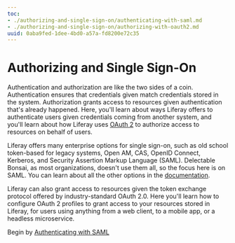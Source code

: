 ```yaml
---
toc: 
- ./authorizing-and-single-sign-on/authenticating-with-saml.md
- ./authorizing-and-single-sign-on/authorizing-with-oauth2.md
uuid: 0aba9fed-1dee-4bd0-a57a-fd8200e72c35
---
```

# Authorizing and Single Sign-On

Authentication and authorization are like the two sides of a coin. Authentication ensures that credentials given match credentials stored in the system. Authorization grants access to resources given authentication that's already happened. Here, you'll learn about ways Liferay offers to authenticate users given credentials coming from another system, and you'll learn about how Liferay uses [OAuth 2](https://oauth.net/2/) to authorize access to resources on behalf of users. 

Liferay offers many enterprise options for single sign-on, such as old school token-based for legacy systems, Open AM, CAS, OpenID Connect, Kerberos, and Security Assertion Markup Language (SAML). Delectable Bonsai, as most organizations, doesn't use them all, so the focus here is on SAML. You can learn about all the other options in the [documentation](https://learn.liferay.com/w/dxp/installation-and-upgrades/securing-liferay/configuring-sso). 

Liferay can also grant access to resources given the token exchange protocol offered by industry-standard OAuth 2.0. Here you'll learn how to configure OAuth 2 profiles to grant access to your resources stored in Liferay, for users using anything from a web client, to a mobile app, or a headless microservice. 

Begin by [Authenticating with SAML](./authorizing-and-single-sign-on/authenticating-with-saml.md)
